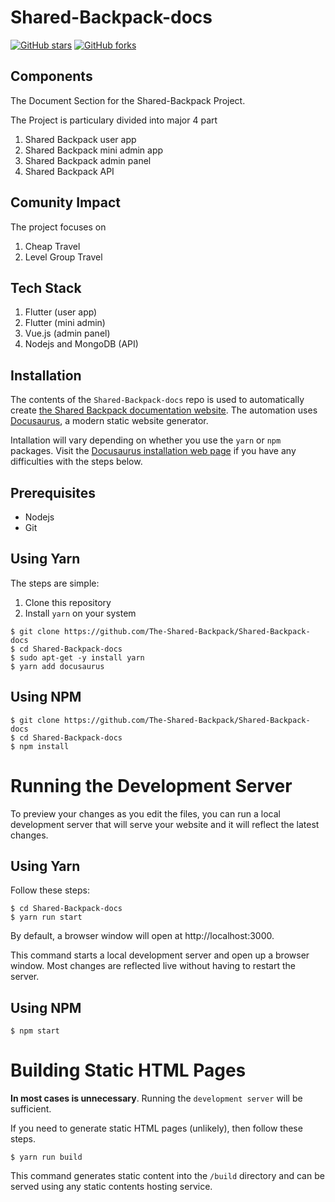 # Shared-Backpack-docs
[![GitHub stars](https://img.shields.io/github/stars/The-Shared-Backpack/Shared-Backpack-docs.svg?style=social&label=Star&maxAge=2592000)](https://github.com/The-Shared-Backpack/Shared-Backpack-docs)
[![GitHub forks](https://img.shields.io/github/forks/The-Shared-Backpack/Shared-Backpack-docs.svg?style=social&label=Fork&maxAge=2592000)](https://github.com/The-Shared-Backpack/Shared-Backpack-docs)
## Components

The Document Section for the Shared-Backpack Project.

The Project is particulary divided into major 4 part 

1. Shared Backpack user app
2. Shared Backpack mini admin app
3. Shared Backpack admin panel
4. Shared Backpack API

## Comunity Impact

The project focuses on 

1. Cheap Travel
2. Level Group Travel

## Tech Stack

1. Flutter (user app)
2. Flutter (mini admin)
3. Vue.js (admin panel)
4. Nodejs and MongoDB (API)

## Installation

The contents of the `Shared-Backpack-docs` repo is used to automatically create [the Shared Backpack documentation website](https://the-shared-backpack.github.io/Shared-Backpack-docs/). The automation uses [Docusaurus](https://docusaurus.io/docs/), a modern static website generator.

Intallation will vary depending on whether you use the `yarn` or `npm` packages. Visit the [Docusaurus installation web page](https://docusaurus.io/docs/installation) if you have any difficulties with the steps below.

## Prerequisites

- Nodejs
- Git 

## Using Yarn

The steps are simple:

1. Clone this repository
2. Install `yarn` on your system

```console
$ git clone https://github.com/The-Shared-Backpack/Shared-Backpack-docs
$ cd Shared-Backpack-docs
$ sudo apt-get -y install yarn
$ yarn add docusaurus
```

## Using NPM

```console
$ git clone https://github.com/The-Shared-Backpack/Shared-Backpack-docs
$ cd Shared-Backpack-docs
$ npm install
```

# Running the Development Server

To preview your changes as you edit the files, you can run a local development server that will serve your website and it will reflect the latest changes.

## Using Yarn

Follow these steps:

```console
$ cd Shared-Backpack-docs
$ yarn run start
```

By default, a browser window will open at http://localhost:3000.

This command starts a local development server and open up a browser window. Most changes are reflected live without having to restart the server.

## Using NPM

```console 
$ npm start
```

# Building Static HTML Pages

**In most cases is unnecessary**. Running the `development server` will be sufficient.

If you need to generate static HTML pages (unlikely), then follow these steps.

```console
$ yarn run build
```

This command generates static content into the `/build` directory and can be served using any static contents hosting service.

 
